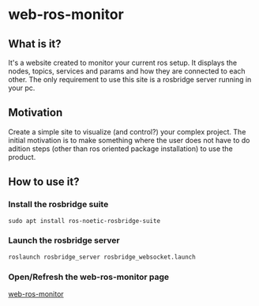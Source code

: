 # web-ros-monitor
## What is it?
It's a website created to monitor your current ros setup. It displays the nodes, topics, services and params and how they are connected to each other. The only requirement to use this site is a rosbridge server running in your pc.

## Motivation
Create a simple site to visualize (and control?) your complex project. The initial motivation is to make something where the user does not have to do adition steps (other than ros oriented package installation) to use the product.

## How to use it?

### Install the rosbridge suite
```
sudo apt install ros-noetic-rosbridge-suite
```
### Launch the rosbridge server
```
roslaunch rosbridge_server rosbridge_websocket.launch
```
### Open/Refresh the web-ros-monitor page
[web-ros-monitor](https://mithunkinarullathil.github.io/web-ros-monitor/)